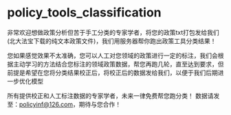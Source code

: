 # policy_tools_classification
非常欢迎想做政策分析但苦于手工分类的专家学者，将您的政策txt打包发给我们(北大法宝下载的纯文本政策文件)，我们用服务器帮你跑出政策工具分类结果！

您如果感觉效果不太准确，您可以人工对您领域的政策进行一定的标注，我们会根据主动学习的方法结合您标注的领域政策数据，帮您再跑几轮，直至达到要求，但前提是希望在您将分类结果校正后，将校正后的数据发给我们，以便于我们后期进一步优化模型

所有提供校正和人工标注数据的专家学者，未来一律免费帮您跑分类！ 数据请发至：policyinf@126.com，期待与您合作！
